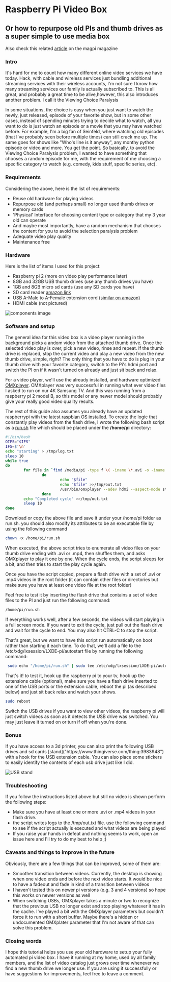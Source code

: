 Raspberry Pi Video Box
=========================
<h2>Or how to repurpose old PIs and thumb drives as a super simple to use media box</h2>

Also check this related [article](https://magpi.raspberrypi.org/articles/pividbox) on the magpi magazine 

<h3>Intro</h3>
It's hard for me to count how many different online video services we have today. Hack, with cable and wireless services just bundling additional streaming services with their wireless accounts, I'm not sure I know how many streaming services our family is actually subscribed to. This is all great, and probably a great time to be alive,however, this also introduces another problem. I call it the Viewing Choice Paralysis

In some situations, the choice is easy when you just want to watch the newly, just released, episode of your favorite show, but in some other cases, instead of spending minutes trying to decide what to watch, all you want to do is just watch an episode or a movie that you may have watched before. For example, I'm a big fan of Seinfeld, where watching old episodes (that I've probably seen before multiple times) can still crack me up. The same goes for shows like "Who's line is it anyway", any monthy python episode or video and more. You get the point. So basically, to avoid the Viewing Choice Paralysis problem, I wanted to have something that chooses a random episode for me, with the requirement of me choosing a specific category to watch (e.g. comedy, kids stuff, specific series, etc).

<h3>Requirements</h3>
Considering the above, here is the list of requirements:

+ Reuse old hardware for playing videos 
+ Repurpose old (and perhaps small) no longer used thumb drives or memory cards 
+ 'Physical' Interface for choosing content type or category that my 3 year old can operate
+ And maybe most importantly, have a random mechanism that chooses the content for you to avoid the selection paralysis problem 
+ Adequate video play quality
+ Maintenance free

<h3>Hardware</h3>
Here is the list of items I used for this project:

+ Raspberry pi 2 (more on video play performance later)
+ 8GB and 32GB USB thumb drives (use any thumb drives you have)
+ 1GB and 8GB micro sd cards (use any SD cards you have)
+ SD card reader [amazon link](https://amzn.to/2KpWiOj)
+ USB A-Male to A-Female  extension cord [(similar on amazon)](https://amzn.to/2NUUf6P)
+ HDMI cable (not pictured)

![components image](https://raw.githubusercontent.com/roiyz/PiVidBox/master/images/components.jpg)

<h3>Software and setup</h3>
The general idea for this video box is a video player running in the background picks a andom video from the attached thumb drive. Once the selected video play is over, pick a new video, rinse and repeat. If the thumb drive is replaced, stop the current video and play a new video from the new thumb drive, simple, right? The only thing that you have to do is plug in your thumb drive with your favorite category, switch to the Pi's hdmi port and switch the PI on if it wasn't turned on already and just sit back and relax. 

For a video player, we'll use the already installed, and hardware optimized  [OMXplayer](https://www.raspberrypi.org/documentation/raspbian/applications/omxplayer.md). OMXplayer was very successful in running what ever video files I asked to run on our 4K Samsung TV. And this was running from a raspberry pi 2 model B, so this model or any newer model should probably give your really good video quality results. 

The rest of this guide also assumes you already have an updated raspberrypi with the latest [raspbian OS installed](https://www.raspberrypi.org/downloads/). To create the logic that constantly play videos from the flash drive, I wrote the following bash script as a [run.sh](https://github.com/roiyz/PiVidBox/blob/master/src/run.sh) file which should be placed under the __/home/pi__ directory:


```bash
#!/bin/bash
OIFS="$IFS"
IFS=$'\n'
echo "starting" > /tmp/log.txt
sleep 10
while true
do
        for file in `find /media/pi -type f \( -iname \*.avi -o -iname \*.mp4 \) | shuf`
                do
                        echo "$file"
                        echo "$file" >>/tmp/out.txt
                        /usr/bin/omxplayer --adev hdmi --aspect-mode stretch --threshold 5 $file
                done
        echo "Completed cycle" >>/tmp/out.txt
        sleep 10
done
```

Download or copy the above file and save it under your /home/pi folder as run.sh. you should also modify its attributes to be an executable file by using the following command
```bash
chown +x /home/pi/run.sh
```
When executed, the above script tries to enumerate all video files on your thumb drive ending with .avi or .mp4, then shuffles them, and asks OMXplayer to play it one by one. When the cycle ends, the script sleeps for a bit, and then tries to start the play cycle again. 

Once you have the script copied, prepare a flash drive with a set of .avi or .mp4 videos in the root folder (it can contain other files or directories but make sure you have at least one video file at the root folder)

Feel free to test it by inserting the flash drive that contains a set of video files to the PI and just run the following command:
```bash
/home/pi/run.sh
```
If everything works well, after a few seconds, the videos will start playing in a full screen mode. If you want to exit the cycle, just pull out the flash drive and wait for the cycle to end. You may also hit CTRL-C to stop the script. 

That's great, but we want to have this script run automatically on boot rather than starting it each time. To do that, we'll add a file to the /etc/xdg/lxsession/LXDE-pi/autostart file by running the following command: 
```bash
 sudo echo "/home/pi/run.sh" | sudo tee /etc/xdg/lxsession/LXDE-pi/autostart
```

That's it! to test it, hook up the raspberry pi to your tv, hook up the extensions cable (optional), make sure you have a flash drive inserted to one of the USB ports or the extension cable, reboot the pi (as described below) and just sit back relax and watch your shows. 

```bash 
sudo reboot
```

Switch the USB drives if you want to view other videos, the raspberry pi will just switch videos as soon as it detects the USB drive was switched. You may just leave it turned on or turn if off when you're done.






<h3>Bonus</h3>
If you have access to a 3d printer, you can also print the following USB drives and sd 
cards 
[stand]("https://www.thingiverse.com/thing:3983948") with a hook for the USB extension cable. 
You can also place some stickers to easily identify the contents of each usb drive just like I did.

![USB stand](https://raw.githubusercontent.com/roiyz/PiVidBox/master/images/in_action.jpg)


<h3>Troubleshooting</h3>
If you follow the instructions listed above but still no video is shown perform the following steps:

+ Make sure you have at least one or more .avi or .mp4 videos in your flash drive. 
+ the script writes logs to the /tmp/out.txt file. use the following command to see if the script actually is executed and what videos are being played
+ If you raise your hands in defeat and nothing seems to work, open an issue here and I'll try to do my best to help ;)


<h3>Caveats and things to improve in the future</h3>
Obviously, there are a few things that can be improved, some of them are:

+ Smoother transition between videos. Currently, the desktop is showing when one video ends and before the next video starts. It would be nice to have a fadeout and fade in kind of a transition between videos
+ I haven't tested this on newer pi versions (e.g. 3 and 4 versions) so hope this works on newer versions as well
+ When switching USBs, OMXplayer takes a minute or two to recognize that the previous USB no longer exist and stop playing whatever it has in the cache. I've played a bit with the OMXplayer parameters but couldn't force it to run with a short buffer. Maybe there's a hidden or undocumented OMXplater parameter that I'm not aware of that can solve this problem.

<h3>Closing words</h3> 
I hope this tutorial helps you use your old hardware to setup your fully automated pi video box. I have it running at my home, used by all family members, and the list of video catalog just grows over time whenever we find a new thumb drive we longer use. 
If you are using it successfully or have suggestions for improvements, feel free to leave a comment. 
